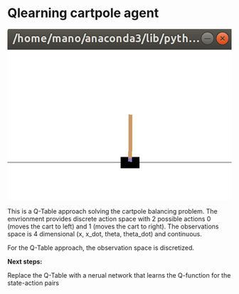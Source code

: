 # **Qlearning cartpole agent**

<img src="./env_image.png"/>

This is a Q-Table approach solving the cartpole balancing problem. The envrionment provides discrete action space with 2 possible actions 0 (moves the cart to left) and 1 (moves the cart to right). The observations space is 4 dimensional (x, x_dot, theta, theta_dot) and continuous. 

For the Q-Table approach, the observation space is discretized. 

**Next steps:**

Replace the Q-Table with a nerual network that learns the Q-function for the state-action pairs